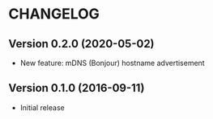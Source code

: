 # CHANGELOG

## Version 0.2.0 (2020-05-02)

* New feature: mDNS (Bonjour) hostname advertisement

## Version 0.1.0 (2016-09-11)

* Initial release
